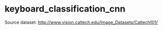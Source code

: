 # keyboard_classification_cnn

Source dataset: http://www.vision.caltech.edu/Image_Datasets/Caltech101/
